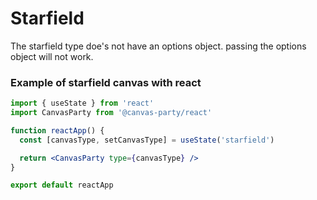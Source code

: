 # Starfield

The starfield type doe's not have an options object.
passing the options object will not work.

### Example of starfield canvas with react

```jsx
import { useState } from 'react'
import CanvasParty from '@canvas-party/react'

function reactApp() {
  const [canvasType, setCanvasType] = useState('starfield')

  return <CanvasParty type={canvasType} />
}

export default reactApp
```
